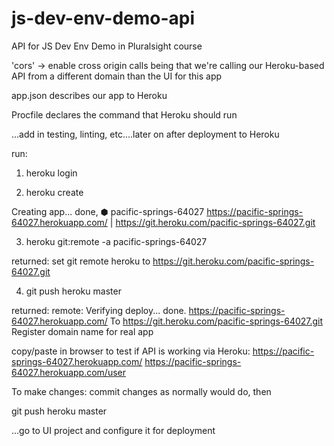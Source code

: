 # js-dev-env-demo-api
API for JS Dev Env Demo in Pluralsight course

'cors' -> enable cross origin calls being that we're calling our Heroku-based API from a different domain than the UI for this app


app.json describes our app to Heroku

Procfile declares the command that Heroku should run

...add in testing, linting, etc....later on after deployment to Heroku

run:

1) heroku login

2) heroku create

Creating app... done, ⬢ pacific-springs-64027
https://pacific-springs-64027.herokuapp.com/ | https://git.heroku.com/pacific-springs-64027.git

3) heroku git:remote -a pacific-springs-64027

returned: set git remote heroku to https://git.heroku.com/pacific-springs-64027.git


4) git push heroku master

returned: remote: Verifying deploy... done.
 https://pacific-springs-64027.herokuapp.com/
To https://git.heroku.com/pacific-springs-64027.git
Register domain name for real app

copy/paste in browser to test if API is working via Heroku:
 https://pacific-springs-64027.herokuapp.com/
 https://pacific-springs-64027.herokuapp.com/user

To make changes:
commit changes as normally would do, then

git push heroku master

...go to UI project and configure it for deployment
